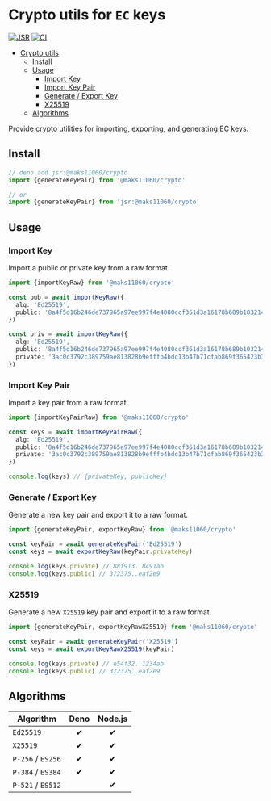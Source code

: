 # Crypto utils for `EC` keys

[![JSR][JSR badge]][JSR]
[![CI][CI badge]][CI]

[JSR]: https://jsr.io/@maks11060/crypto
[JSR badge]: https://jsr.io/badges/@maks11060/crypto
[CI]: https://github.com/MAKS11060/crypto/actions/workflows/ci.yml
[CI badge]: https://github.com/maks11060/crypto/actions/workflows/ci.yml/badge.svg


- [Crypto utils](#crypto-utils)
  - [Install](#install)
  - [Usage](#usage)
    - [Import Key](#import-key)
    - [Import Key Pair](#import-key-pair)
    - [Generate / Export Key](#generate--export-key)
    - [X25519](#x25519)
  - [Algorithms](#algorithms)



Provide crypto utilities for importing, exporting, and generating EC keys.


## Install
```ts
// deno add jsr:@maks11060/crypto
import {generateKeyPair} from '@maks11060/crypto'

// or
import {generateKeyPair} from 'jsr:@maks11060/crypto'
```

## Usage

### Import Key

Import a public or private key from a raw format.

```ts
import {importKeyRaw} from '@maks11060/crypto'

const pub = await importKeyRaw({
  alg: 'Ed25519',
  public: '8a4f5d16b246de737965a97ee997f4e4080ccf361d3a16178b689b10321453d4'
})

const priv = await importKeyRaw({
  alg: 'Ed25519',
  public: '8a4f5d16b246de737965a97ee997f4e4080ccf361d3a16178b689b10321453d4',
  private: '3ac0c3792c389759ae813828b9efffb4bdc13b47b71cfab869f365423b3c4e57'
})
```

### Import Key Pair

Import a key pair from a raw format.

```ts
import {importKeyPairRaw} from '@maks11060/crypto'

const keys = await importKeyPairRaw({
  alg: 'Ed25519',
  public: '8a4f5d16b246de737965a97ee997f4e4080ccf361d3a16178b689b10321453d4',
  private: '3ac0c3792c389759ae813828b9efffb4bdc13b47b71cfab869f365423b3c4e57'
})

console.log(keys) // {privateKey, publicKey}
```

### Generate / Export Key

Generate a new key pair and export it to a raw format.

```ts
import {generateKeyPair, exportKeyRaw} from '@maks11060/crypto'

const keyPair = await generateKeyPair('Ed25519')
const keys = await exportKeyRaw(keyPair.privateKey)

console.log(keys.private) // 88f913..8491ab
console.log(keys.public) // 372375..eaf2e9
```

### X25519

Generate a new `X25519` key pair and export it to a raw format.

```ts
import {generateKeyPair, exportKeyRawX25519} from '@maks11060/crypto'

const keyPair = await generateKeyPair('X25519')
const keys = await exportKeyRawX25519(keyPair)

console.log(keys.private) // e54f32..1234ab
console.log(keys.public) // 372375..eaf2e9
```

## Algorithms
| Algorithm         | Deno  | Node.js |
| ----------------- | :---: | :-----: |
| `Ed25519`         |   ✔   |    ✔    |
| `X25519`          |   ✔   |    ✔    |
| `P-256` / `ES256` |   ✔   |    ✔    |
| `P-384` / `ES384` |   ✔   |    ✔    |
| `P-521` / `ES512` |       |    ✔    |
